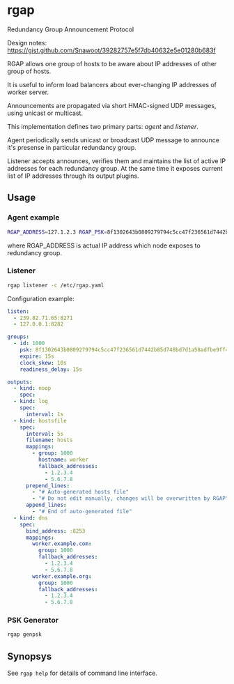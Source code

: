 rgap
====

Redundancy Group Announcement Protocol

Design notes: https://gist.github.com/Snawoot/39282757e5f7db40632e5e01280b683f

RGAP allows one group of hosts to be aware about IP addresses of other group of hosts.

It is useful to inform load balancers about ever-changing IP addresses of worker server.

Announcements are propagated via short HMAC-signed UDP messages, using unicast or multicast.

This implementation defines two primary parts: *agent* and *listener*.

Agent periodically sends unicast or broadcast UDP message to announce it's presense in particular redundancy group.

Listener accepts announces, verifies them and maintains the list of active IP addresses for each redundancy group. At the same time it exposes current list of IP addresses through its output plugins.

## Usage

### Agent example

```sh
RGAP_ADDRESS=127.1.2.3 RGAP_PSK=8f1302643b0809279794c5cc47f236561d7442b85d748bd7d1a58adfbe9ff431 rgap agent -g 1000 -i 5s
```

where RGAP\_ADDRESS is actual IP address which node exposes to redundancy group.

### Listener

```sh
rgap listener -c /etc/rgap.yaml
```

Configuration example:

```yaml
listen:
  - 239.82.71.65:8271
  - 127.0.0.1:8282

groups:
  - id: 1000
    psk: 8f1302643b0809279794c5cc47f236561d7442b85d748bd7d1a58adfbe9ff431
    expire: 15s
    clock_skew: 10s
    readiness_delay: 15s

outputs:
  - kind: noop
    spec:
  - kind: log
    spec:
      interval: 1s
  - kind: hostsfile
    spec:
      interval: 5s
      filename: hosts
      mappings:
        - group: 1000
          hostname: worker
          fallback_addresses:
            - 1.2.3.4
            - 5.6.7.8
      prepend_lines:
        - "# Auto-generated hosts file"
        - "# Do not edit manually, changes will be overwritten by RGAP"
      append_lines:
        - "# End of auto-generated file"
  - kind: dns
    spec:
      bind_address: :8253
      mappings:
        worker.example.com:
          group: 1000
          fallback_addresses:
            - 1.2.3.4
            - 5.6.7.8
        worker.example.org:
          group: 1000
          fallback_addresses:
            - 1.2.3.4
            - 5.6.7.8

```

### PSK Generator

```sh
rgap genpsk
```

## Synopsys

See `rgap help` for details of command line interface.
